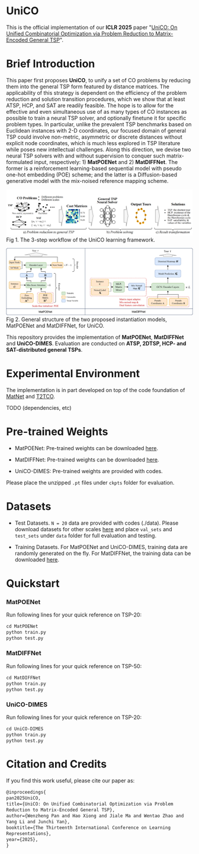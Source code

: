 # UniCO

This is the official implementation of our **ICLR 2025** paper "[UniCO: On Unified Combinatorial Optimization via Problem Reduction to Matrix-Encoded General TSP](TODO)".

# Brief Introduction
This paper first proposes **UniCO**, to unify a set of CO problems by reducing them into the general TSP form featured by distance matrices. The applicability of this strategy is dependent on the efficiency of the problem reduction and solution transition procedures, which we show that at least ATSP, HCP, and SAT are readily feasible. The hope is to allow for the effective and even simultaneous use of as many types of CO instances as possible to train a neural TSP solver, and optionally finetune it for specific problem types. In particular, unlike the prevalent TSP benchmarks based on Euclidean instances with 2-D coordinates, our focused domain of general TSP could involve non-metric, asymmetric or discrete distances without explicit node coordinates, which is much less explored in TSP literature while poses new intellectual challenges. Along this direction, we devise two neural TSP solvers with and without supervision to conquer such matrix-formulated input, respectively: 1) **MatPOENet** and 2) **MatDIFFNet**. The former is a reinforcement learning-based sequential model with pseudo one-hot embedding (POE) scheme; and the latter is a Diffusion-based generative model with the mix-noised reference mapping scheme.

![fig1](./imgs/pics-framework.png)
Fig 1. The 3-step workflow of the UniCO learning framework.

![fig2](imgs/pics-model-structure.png)
Fig 2. General structure of the two proposed instantiation models, MatPOENet and MatDIFFNet, for UniCO.


This repository provides the implementation of **MatPOENet**, **MatDIFFNet** and **UniCO-DIMES**. Evaluation are conducted on **ATSP, 2DTSP, HCP- and SAT-distributed general TSPs**.

# Experimental Environment
The implementation is in part developed on top of the code foundation of [MatNet](https://github.com/yd-kwon/MatNet) and [T2TCO](https://github.com/Thinklab-SJTU/Fast-T2T).

TODO (dependencies, etc)

# Pre-trained Weights
- MatPOENet: Pre-trained weights can be downloaded [here](https://drive.google.com/file/d/16mDY9HVzDdyFnqrL6YnrQ2lS8twscD_o/view?usp=sharing).

- MatDIFFNet: Pre-trained weights can be downloaded [here]().

- UniCO-DIMES: Pre-trained weights are provided with codes. 

Please place the unzipped `.pt` files under `ckpts` folder for evaluation. 

# Datasets
- Test Datasets. `N = 20` data are provided with codes (./data). Please download datasets for other scales [here](https://drive.google.com/file/d/17LINJtArttm8ba6VEQ4XdfGjuz-ZMl3I/view?usp=sharing) and place `val_sets` and `test_sets` under `data` folder for full evaluation and testing. 

- Training Datasets. For MatPOENet and UniCO-DIMES, training data are randomly generated on the fly. For MatDIFFNet, the training data can be downloaded [here]().

# Quickstart 

<!-- Note that you can modify arguments specified in `train.py` and `test.py` respectively for customized execution. -->

<!-- Prior to training/testing, run:
```
gcc utils/base_methods.c -o libtsp.so -fPIC -shared
``` -->

### MatPOENet
Run following lines for your quick reference on TSP-20:
```
cd MatPOENet
python train.py
python test.py
```

### MatDIFFNet
Run following lines for your quick reference on TSP-50:
```
cd MatDIFFNet
python train.py
python test.py
```


### UniCO-DIMES
Run following lines for your quick reference on TSP-20:
```
cd UniCO-DIMES
python train.py
python test.py
```

# Citation and Credits
If you find this work useful, please cite our paper as:
```
@inproceedings{
pan2025UniCO,
title={UniCO: On Unified Combinatorial Optimization via Problem Reduction to Matrix-Encoded General TSP},
author={Wenzheng Pan and Hao Xiong and Jiale Ma and Wentao Zhao and Yang Li and Junchi Yan},
booktitle={The Thirteenth International Conference on Learning Representations},
year={2025},
}
```

<!-- Training results and checkpoints shall be stored in `result` folder for either model. -->